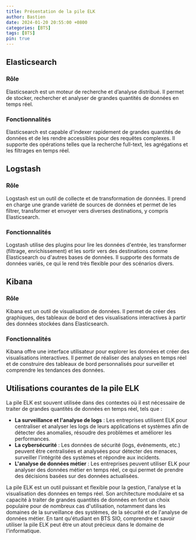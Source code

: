 ```yaml
---
title: Présentation de la pile ELK
author: Bastien
date: 2024-01-20 20:55:00 +0800
categories: [BTS]
tags: [BTS]
pin: true
--- 
```


## Elasticsearch

### Rôle
Elasticsearch est un moteur de recherche et d’analyse distribué. Il permet de stocker, rechercher et analyser de grandes quantités de données en temps réel.

### Fonctionnalités
Elasticsearch est capable d'indexer rapidement de grandes quantités de données et de les rendre accessibles pour des requêtes complexes. Il supporte des opérations telles que la recherche full-text, les agrégations et les filtrages en temps réel.

## Logstash

### Rôle
Logstash est un outil de collecte et de transformation de données. Il prend en charge une grande variété de sources de données et permet de les filtrer, transformer et envoyer vers diverses destinations, y compris Elasticsearch.

### Fonctionnalités
Logstash utilise des plugins pour lire les données d'entrée, les transformer (filtrage, enrichissement) et les sortir vers des destinations comme Elasticsearch ou d'autres bases de données. Il supporte des formats de données variés, ce qui le rend très flexible pour des scénarios divers.

## Kibana

### Rôle
Kibana est un outil de visualisation de données. Il permet de créer des graphiques, des tableaux de bord et des visualisations interactives à partir des données stockées dans Elasticsearch.

### Fonctionnalités
Kibana offre une interface utilisateur pour explorer les données et créer des visualisations interactives. Il permet de réaliser des analyses en temps réel et de construire des tableaux de bord personnalisés pour surveiller et comprendre les tendances des données.

## Utilisations courantes de la pile ELK

La pile ELK est souvent utilisée dans des contextes où il est nécessaire de traiter de grandes quantités de données en temps réel, tels que :

- **La surveillance et l'analyse de logs** : Les entreprises utilisent ELK pour centraliser et analyser les logs de leurs applications et systèmes afin de détecter des anomalies, résoudre des problèmes et améliorer les performances.
- **La cybersécurité** : Les données de sécurité (logs, événements, etc.) peuvent être centralisées et analysées pour détecter des menaces, surveiller l'intégrité des systèmes et répondre aux incidents.
- **L'analyse de données métier** : Les entreprises peuvent utiliser ELK pour analyser des données métier en temps réel, ce qui permet de prendre des décisions basées sur des données actualisées.

La pile ELK est un outil puissant et flexible pour la gestion, l'analyse et la visualisation des données en temps réel. Son architecture modulaire et sa capacité à traiter de grandes quantités de données en font un choix populaire pour de nombreux cas d'utilisation, notamment dans les domaines de la surveillance des systèmes, de la sécurité et de l'analyse de données métier. En tant qu'étudiant en BTS SIO, comprendre et savoir utiliser la pile ELK peut être un atout précieux dans le domaine de l'informatique.

